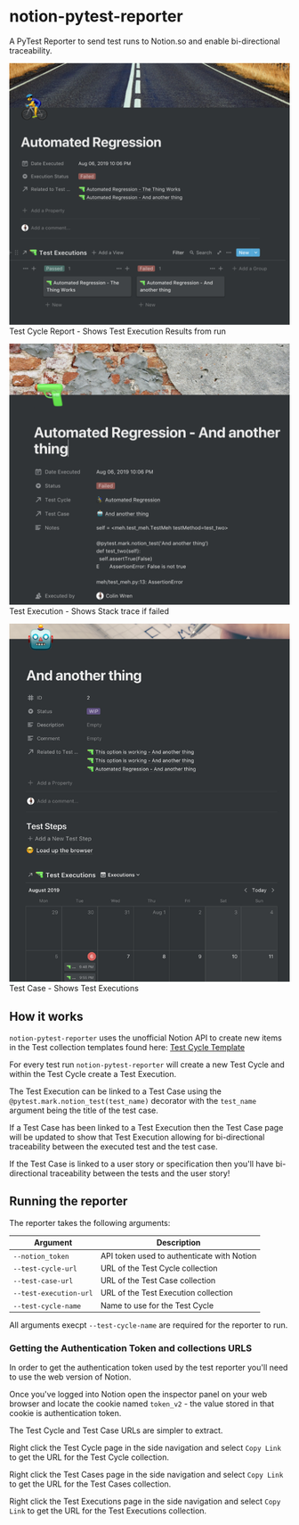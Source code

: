 # notion-pytest-reporter
A PyTest Reporter to send test runs to Notion.so and enable bi-directional 
traceability.

![Example Test Cycle Report](images/test-cycle.png)
Test Cycle Report - Shows Test Execution Results from run

![Example Test Execution](images/test-execution.png)
Test Execution - Shows Stack trace if failed

![Example Test Case](images/test-case.png)
Test Case - Shows Test Executions

## How it works
`notion-pytest-reporter` uses the unofficial Notion API to create new items in
the Test collection templates found here: [Test Cycle Template](http://colinwren.is/awesome)

For every test run `notion-pytest-reporter` will create a new Test Cycle and
within the Test Cycle create a Test Execution.

The Test Execution can be linked to a Test Case using the `@pytest.mark.notion_test(test_name)` decorator 
with the `test_name` argument being the title of the test case.

If a Test Case has been linked to a Test Execution then the Test Case page will
be updated to show that Test Execution allowing for bi-directional traceability
between the executed test and the test case.

If the Test Case is linked to a user story or specification then you'll
have bi-directional traceability between the tests and the user story!

## Running the reporter
The reporter takes the following arguments:

| Argument              | Description                                |
|-----------------------|--------------------------------------------|
| `--notion_token`      | API token used to authenticate with Notion |
| `--test-cycle-url`    | URL of the Test Cycle collection           |
| `--test-case-url`     | URL of the Test Case collection            |
| `--test-execution-url`| URL of the Test Execution collection       |
| `--test-cycle-name`   | Name to use for the Test Cycle             |

All arguments execpt `--test-cycle-name` are required for the reporter to run.

### Getting the Authentication Token and collections URLS
In order to get the authentication token used by the test reporter
you'll need to use the web version of Notion.

Once you've logged into Notion open the inspector panel on your web browser
and locate the cookie named `token_v2` - the value stored in that cookie is
authentication token.

The Test Cycle and Test Case URLs are simpler to extract. 

Right click the Test Cycle page in the side navigation and select `Copy Link` to
get the URL for the Test Cycle collection.

Right click the Test Cases page in the side navigation and select `Copy Link` to
get the URL for the Test Cases collection.

Right click the Test Executions page in the side navigation and select `Copy Link` to
get the URL for the Test Executions collection.
